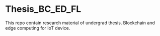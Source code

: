 # Thesis_BC_ED_FL
This repo contain research material of undergrad thesis. Blockchain and edge computing for IoT device.
